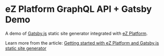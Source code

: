 # eZ Platform GraphQL API + Gatsby Demo

A demo of <a href="https://gatsbyjs.org">Gatsby.js</a> static site generator integrated with <a href="https://ezplatform.com/">eZ Platform</a>.

Learn more from the article: <a href="https://ezplatform.com/blog/ez-platform-gatsby-static-site-generator">Getting started with eZ Platform and Gatsby.js static site generator</a>